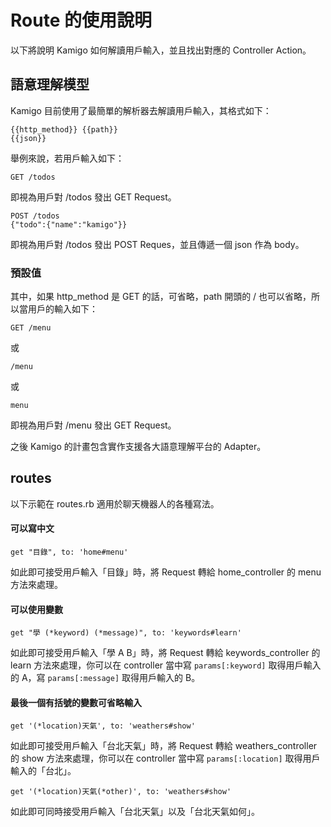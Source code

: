 # Route 的使用說明

以下將說明 Kamigo 如何解讀用戶輸入，並且找出對應的 Controller Action。

## 語意理解模型

Kamigo 目前使用了最簡單的解析器去解讀用戶輸入，其格式如下：

```
{{http_method}} {{path}}
{{json}}
```

舉例來說，若用戶輸入如下：

```
GET /todos
```

即視為用戶對 /todos 發出 GET Request。

```
POST /todos
{"todo":{"name":"kamigo"}}
```

即視為用戶對 /todos 發出 POST Reques，並且傳遞一個 json 作為 body。

### 預設值

其中，如果 http_method 是 GET 的話，可省略，path 開頭的 / 也可以省略，所以當用戶的輸入如下：

```
GET /menu
```
或

```
/menu
```

或

```
menu
```

即視為用戶對 /menu 發出 GET Request。

之後 Kamigo 的計畫包含實作支援各大語意理解平台的 Adapter。

## routes

以下示範在 routes.rb 適用於聊天機器人的各種寫法。

#### 可以寫中文

```
get "目錄", to: 'home#menu'
```

如此即可接受用戶輸入「目錄」時，將 Request 轉給 home_controller 的 menu 方法來處理。

#### 可以使用變數

```
get "學 (*keyword) (*message)", to: 'keywords#learn'
```

如此即可接受用戶輸入「學 A B」時，將 Request 轉給 keywords_controller 的 learn 方法來處理，你可以在 controller 當中寫 `params[:keyword]` 取得用戶輸入的 A，寫 `params[:message]` 取得用戶輸入的 B。

#### 最後一個有括號的變數可省略輸入

```
get '(*location)天氣', to: 'weathers#show'
```

如此即可接受用戶輸入「台北天氣」時，將 Request 轉給 weathers_controller 的 show 方法來處理，你可以在 controller 當中寫 `params[:location]` 取得用戶輸入的「台北」。

```
get '(*location)天氣(*other)', to: 'weathers#show'
```

如此即可同時接受用戶輸入「台北天氣」以及「台北天氣如何」。